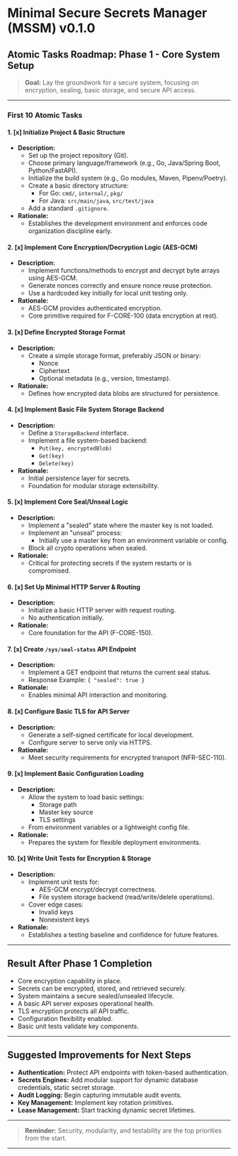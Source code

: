 # Minimal Secure Secrets Manager (MSSM) v0.1.0

## Atomic Tasks Roadmap: Phase 1 - Core System Setup

> **Goal:** Lay the groundwork for a secure system, focusing on encryption, sealing, basic storage, and secure API access.

---

### First 10 Atomic Tasks

#### 1. [x] Initialize Project & Basic Structure
- **Description:**
    - Set up the project repository (Git).
    - Choose primary language/framework (e.g., Go, Java/Spring Boot, Python/FastAPI).
    - Initialize the build system (e.g., Go modules, Maven, Pipenv/Poetry).
    - Create a basic directory structure:
        - For Go: `cmd/`, `internal/`, `pkg/`
        - For Java: `src/main/java`, `src/test/java`
    - Add a standard `.gitignore`.
- **Rationale:**
    - Establishes the development environment and enforces code organization discipline early.

#### 2. [x] Implement Core Encryption/Decryption Logic (AES-GCM)
- **Description:**
    - Implement functions/methods to encrypt and decrypt byte arrays using AES-GCM.
    - Generate nonces correctly and ensure nonce reuse protection.
    - Use a hardcoded key initially for local unit testing only.
- **Rationale:**
    - AES-GCM provides authenticated encryption.
    - Core primitive required for F-CORE-100 (data encryption at rest).

#### 3. [x] Define Encrypted Storage Format
- **Description:**
    - Create a simple storage format, preferably JSON or binary:
        - Nonce
        - Ciphertext
        - Optional metadata (e.g., version, timestamp).
- **Rationale:**
    - Defines how encrypted data blobs are structured for persistence.

#### 4. [x] Implement Basic File System Storage Backend
- **Description:**
    - Define a `StorageBackend` interface.
    - Implement a file system-based backend:
        - `Put(key, encryptedBlob)`
        - `Get(key)`
        - `Delete(key)`
- **Rationale:**
    - Initial persistence layer for secrets.
    - Foundation for modular storage extensibility.

#### 5. [x] Implement Core Seal/Unseal Logic
- **Description:**
    - Implement a "sealed" state where the master key is not loaded.
    - Implement an "unseal" process:
        - Initially use a master key from an environment variable or config.
    - Block all crypto operations when sealed.
- **Rationale:**
    - Critical for protecting secrets if the system restarts or is compromised.

#### 6. [x] Set Up Minimal HTTP Server & Routing
- **Description:**
    - Initialize a basic HTTP server with request routing.
    - No authentication initially.
- **Rationale:**
    - Core foundation for the API (F-CORE-150).

#### 7. [x] Create `/sys/seal-status` API Endpoint
- **Description:**
    - Implement a GET endpoint that returns the current seal status.
    - Response Example: `{ "sealed": true }`
- **Rationale:**
    - Enables minimal API interaction and monitoring.

#### 8. [x] Configure Basic TLS for API Server
- **Description:**
    - Generate a self-signed certificate for local development.
    - Configure server to serve only via HTTPS.
- **Rationale:**
    - Meet security requirements for encrypted transport (NFR-SEC-110).

#### 9. [x] Implement Basic Configuration Loading
- **Description:**
    - Allow the system to load basic settings:
        - Storage path
        - Master key source
        - TLS settings
    - From environment variables or a lightweight config file.
- **Rationale:**
    - Prepares the system for flexible deployment environments.

#### 10. [x] Write Unit Tests for Encryption & Storage
- **Description:**
    - Implement unit tests for:
        - AES-GCM encrypt/decrypt correctness.
        - File system storage backend (read/write/delete operations).
    - Cover edge cases:
        - Invalid keys
        - Nonexistent keys
- **Rationale:**
    - Establishes a testing baseline and confidence for future features.

---

## Result After Phase 1 Completion

- Core encryption capability in place.
- Secrets can be encrypted, stored, and retrieved securely.
- System maintains a secure sealed/unsealed lifecycle.
- A basic API server exposes operational health.
- TLS encryption protects all API traffic.
- Configuration flexibility enabled.
- Basic unit tests validate key components.

---

## Suggested Improvements for Next Steps

- **Authentication:** Protect API endpoints with token-based authentication.
- **Secrets Engines:** Add modular support for dynamic database credentials, static secret storage.
- **Audit Logging:** Begin capturing immutable audit events.
- **Key Management:** Implement key rotation primitives.
- **Lease Management:** Start tracking dynamic secret lifetimes.

---

> **Reminder:** Security, modularity, and testability are the top priorities from the start.

---
